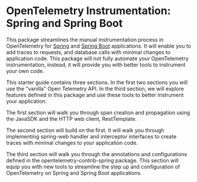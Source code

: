# OpenTelemetry Instrumentation: Spring and Spring Boot
<!-- ReadMe is in progress -->
<!-- TO DO: Add sections for starter guide -->


This package streamlines the manual instrumentation process in OpenTelemetry for [Spring](https://spring.io/projects/spring-framework) and [Spring Boot](https://spring.io/projects/spring-boot) applications. It will enable you to add traces to requests, and database calls with minimal changes to application code. This package will not fully automate your OpenTelemetry instrumentation, instead, it will provide you with better tools to instrument your own code.

This starter guide contains three sections. In the first two sections you will use the "vanilla" Open Telemetry API. In the third section, we will explore features defined in this package and use these tools to better instrument your application. 

The first section will walk you through span creation and propagation using the JavaSDK and the HTTP web client, RestTemplate. 

The second section will build on the first. It will walk you through implementing spring-web handler and interceptor interfaces to create traces with minimal changes to your application code. 

The third section will walk you through the annotations and configurations defined in the opentelemetry-contrib-spring package. This section will equip you with new tools to streamline the step up and configuration of OpenTelemetry on Spring and Spring Boot applications.